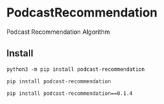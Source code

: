 # PodcastRecommendation
Podcast Recommendation Algorithm


## Install

```
python3 -m pip install podcast-recommendation
```
```
pip install podcast-recommendation
```
```
pip install podcast-recommendation==0.1.4

```

